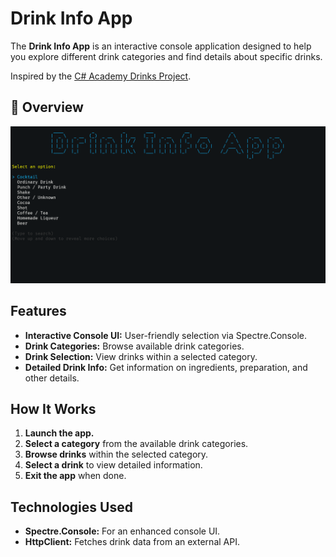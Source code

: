 # Drink Info App

The **Drink Info App** is an interactive console application designed 
to help you explore different drink categories and find details about specific drinks.

Inspired by the [C# Academy Drinks Project](https://thecsharpacademy.com/project/15/drinks).

## 📸 Overview

![Main Menu](Overview.png)

## Features

- **Interactive Console UI:** User-friendly selection via Spectre.Console.
- **Drink Categories:** Browse available drink categories.
- **Drink Selection:** View drinks within a selected category.
- **Detailed Drink Info:** Get information on ingredients, preparation,
 and other details.

## How It Works

1. **Launch the app.**
2. **Select a category** from the available drink categories.
3. **Browse drinks** within the selected category.
4. **Select a drink** to view detailed information.
5. **Exit the app** when done.

## Technologies Used

- **Spectre.Console:** For an enhanced console UI.
- **HttpClient:** Fetches drink data from an external API.

